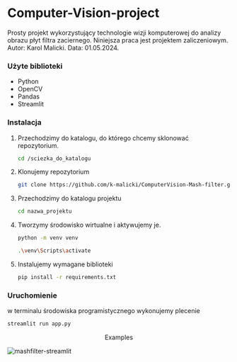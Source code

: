 # Computer-Vision-project
Prosty projekt wykorzystujący technologie wizji komputerowej do analizy obrazu płyt filtra zaciernego. Niniejsza praca jest projektem zaliczeniowym. Autor: Karol Malicki. Data: 01.05.2024.

### Użyte biblioteki
- Python
- OpenCV
- Pandas
- Streamlit


### Instalacja
1. Przechodzimy do katalogu, do którego chcemy sklonować repozytorium.
   ```sh
   cd /sciezka_do_katalogu
   ```
2. Klonujemy repozytorium
   ```sh
   git clone https://github.com/k-malicki/ComputerVision-Mash-filter.git
   ```
3. Przechodzimy do katalogu projektu
   ```sh
   cd nazwa_projektu
   ```
4. Tworzymy środowisko wirtualne i aktywujemy je.
   ```sh
   python -m venv venv
   ```
   ```sh
   .\venv\Scripts\activate
   ```
5. Instalujemy wymagane biblioteki
   ```sh
   pip install -r requirements.txt
   ```

### Uruchomienie
 w terminalu środowiska programistycznego wykonujemy plecenie

```sh
streamlit run app.py
```



<p align="center">
Examples
</p>

![mashfilter-streamlit](https://github.com/k-malicki/ComputerVision-Mash-filter/assets/141445691/28043a86-5035-46cf-b52f-ebb9c87c8557)
